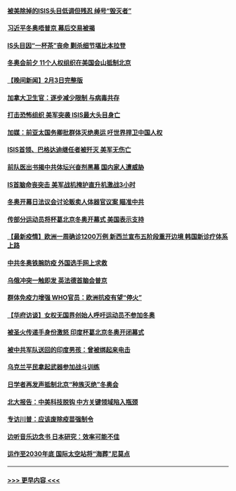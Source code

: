 #### [被美除掉的ISIS头目低调但残忍 绰号“毁灭者”](../pages/prog202/a103339746.md?t=02042150) 
#### [习近平冬奥唔普京 幕后交易被揭](../pages/prog202/a103339679.md?t=02042150) 
#### [IS头目因“一杯茶”丧命 剿杀细节堪比本拉登](../pages/prog202/a103339601.md?t=02042150) 
#### [冬奥会前夕 11个人权组织在美国会山抵制北京](../pages/prog202/a103339438.md?t=02042150) 
#### [【晚间新闻】2月3日完整版](../pages/prog202/a103339455.md?t=02042150) 
#### [加拿大卫生官：逐步减少限制 与病毒共存](../pages/prog202/a103339061.md?t=02042150) 
#### [打击恐怖组织 美军突袭 ISIS最大头目身亡](../pages/prog202/a103339396.md?t=02042150) 
#### [加媒：前亚太国务卿批群体灭绝奥运 吁世界捍卫中国人权](../pages/prog202/a103339445.md?t=02042150) 
#### [ISIS首领、巴格达迪继任者被歼灭 美军无伤亡](../pages/prog202/a103339304.md?t=02042150) 
#### [前队医出书揭中共体坛兴奋剂黑幕 国内家人遭威胁](../pages/prog202/a103339042.md?t=02042150) 
#### [IS首脑命丧突击 美军战机掩护直升机激战3小时](../pages/prog202/a103339041.md?t=02042150) 
#### [冬奥开幕日法议会讨论贩卖人体器官议案 瞄准中共](../pages/prog202/a103339023.md?t=02042150) 
#### [传部分运动员将杯葛北京冬奥开幕式 美国表示支持](../pages/prog202/a103338983.md?t=02042150) 
#### [【最新疫情】欧洲一周确诊1200万例 新西兰宣布五阶段重开边境 韩国新诊疗体系上路](../pages/prog202/a103338945.md?t=02042150) 
#### [中共冬奥铁腕防疫 外国选手网上求救](../pages/prog202/a103338928.md?t=02042150) 
#### [乌俄冲突一触即发 英法德首脑会普京](../pages/prog202/a103338930.md?t=02042150) 
#### [群体免疫力增强 WHO官员：欧洲抗疫有望“停火”](../pages/prog202/a103338889.md?t=02042150) 
#### [【华府访谈】女权无国界创始人呼吁运动员不参加冬奥](../pages/prog202/a103338880.md?t=02042150) 
#### [被圣火传递手身份激怒 印度杯葛北京冬奥开闭幕式](../pages/prog202/a103338810.md?t=02042150) 
#### [被中共军队送回的印度男孩：曾被绑起来电击](../pages/prog202/a103338730.md?t=02042150) 
#### [乌克兰平民拿起武器参加战斗训练](../pages/prog202/a103338736.md?t=02042150) 
#### [日学者再发声抵制北京“种族灭绝”冬奥会](../pages/prog202/a103338691.md?t=02042150) 
#### [北大报告：中美科技脱钩 中方关键领域陷入瓶颈](../pages/prog202/a103338623.md?t=02042150) 
#### [专访川普：应该废除疫苗强制令](../pages/prog202/a103338594.md?t=02042150) 
#### [边听音乐边念书 日本研究：效率可能不佳](../pages/prog202/a103338565.md?t=02042150) 
#### [运作至2030年底 国际太空站将“海葬”尼莫点](../pages/prog202/a103338559.md?t=02042150) 

----
#### [ >>> 更早内容 <<< ](../indexes/prog202-earlier.md)
